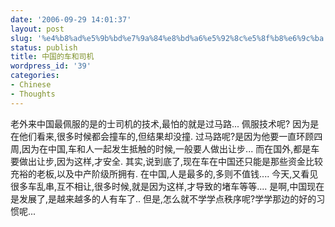 ```yaml
---
date: '2006-09-29 14:01:37'
layout: post
slug: '%e4%b8%ad%e5%9b%bd%e7%9a%84%e8%bd%a6%e5%92%8c%e5%8f%b8%e6%9c%ba'
status: publish
title: 中国的车和司机
wordpress_id: '39'
categories:
- Chinese
- Thoughts
---
```


老外来中国最佩服的是的士司机的技术,最怕的就是过马路...
佩服技术呢? 因为是在他们看来,很多时候都会撞车的,但结果却没撞.
过马路呢?是因为他要一直环顾四周,因为在中国,车和人一起发生抵触的时候,一般要人做出让步...
而在国外,都是车要做出让步,因为这样,才安全.
其实,说到底了,现在车在中国还只能是那些资金比较充裕的老板,以及中产阶级所拥有.
在中国,人是最多的,多则不值钱....
今天,又看见很多车乱串,互不相让,很多时候,就是因为这样,才导致的堵车等等....
是啊,中国现在是发展了,是越来越多的人有车了..
但是,怎么就不学学点秩序呢?学学那边的好的习惯呢... 




